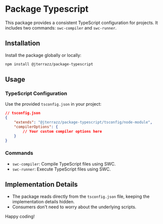 # Package Typescript

This package provides a consistent TypeScript configuration for projects. It includes two commands: `swc-compiler` and `swc-runner`.

## Installation

Install the package globally or locally:

```bash
npm install @jterrazz/package-typescript
```

## Usage

### TypeScript Configuration

Use the provided `tsconfig.json` in your project:

```json
// tsconfig.json
{
    "extends": "@jterrazz/package-typescript/tsconfig/node-module",
    "compilerOptions": {
        // Your custom compiler options here
    }
}
```

### Commands

-   `swc-compiler`: Compile TypeScript files using SWC.
-   `swc-runner`: Execute TypeScript files using SWC.

## Implementation Details

-   The package reads directly from the `tsconfig.json` file, keeping the implementation details hidden.
-   Consumers don't need to worry about the underlying scripts.

Happy coding!

